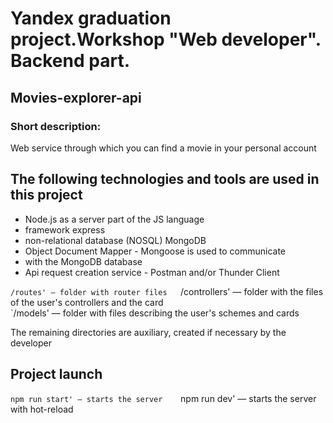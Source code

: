 # Yandex graduation project.Workshop "Web developer". Backend part.

## Movies-explorer-api

### Short description:
Web service through which you can find a movie in your personal account

## The following technologies and tools are used in this project
* Node.js as a server part of the JS language
* framework express
* non-relational database (NOSQL) MongoDB
* Object Document Mapper - Mongoose is used to communicate
* with the MongoDB database
* Api request creation service - Postman and/or Thunder Client

`/routes' — folder with router files  
`/controllers' — folder with the files of the user's controllers and the card   
`/models' — folder with files describing the user's schemes and cards  
  
The remaining directories are auxiliary, created if necessary by the developer

## Project launch

`npm run start' — starts the server   
`npm run dev' — starts the server with hot-reload
